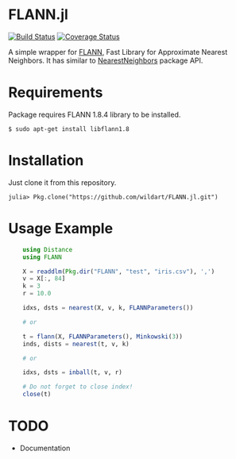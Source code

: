 FLANN.jl
========
[![Build Status](https://travis-ci.org/wildart/FLANN.jl.svg)](https://travis-ci.org/wildart/FLANN.jl)
[![Coverage Status](https://img.shields.io/coveralls/wildart/FLANN.jl.svg)](https://coveralls.io/r/wildart/FLANN.jl?branch=master)

A simple wrapper for [FLANN](http://www.cs.ubc.ca/research/flann/), Fast Library for Approximate Nearest Neighbors. It has similar to [NearestNeighbors](https://github.com/wildart/NearestNeighbors.jl) package API.

# Requirements
Package requires FLANN 1.8.4 library to be installed.

	$ sudo apt-get install libflann1.8

# Installation
Just clone it from this repository.

	julia> Pkg.clone("https://github.com/wildart/FLANN.jl.git")

# Usage Example

```julia
	using Distance
    using FLANN

    X = readdlm(Pkg.dir("FLANN", "test", "iris.csv"), ',')
	v = X[:, 84]
	k = 3
	r = 10.0

	idxs, dsts = nearest(X, v, k, FLANNParameters())

	# or

	t = flann(X, FLANNParameters(), Minkowski(3))
	inds, dists = nearest(t, v, k)

	# or

	idxs, dsts = inball(t, v, r)

	# Do not forget to close index!
	close(t)
```

# TODO
* Documentation
